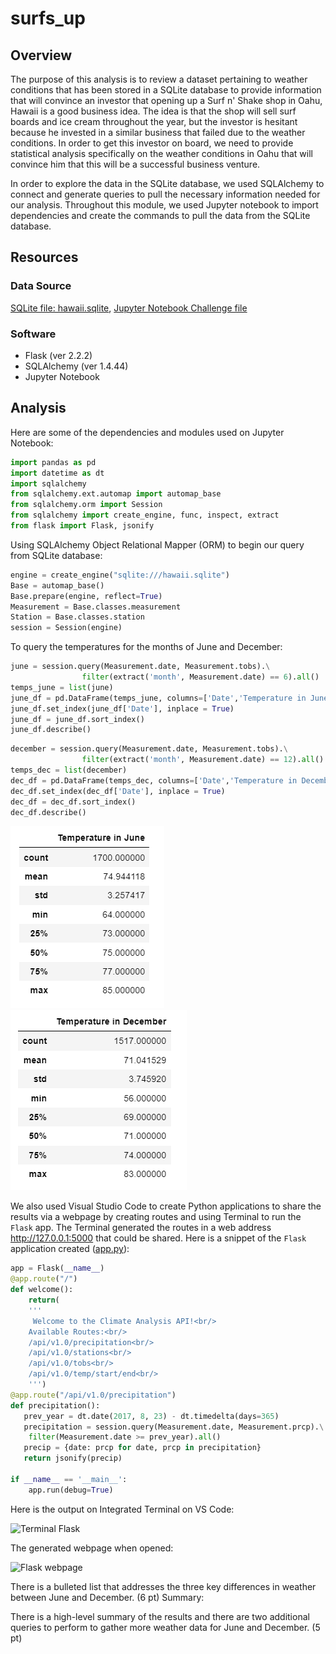 # surfs_up

## Overview

The purpose of this analysis is to review a dataset pertaining to weather conditions that has been stored in a SQLite database to provide information that will convince an investor that opening up a Surf n' Shake shop in Oahu, Hawaii is a good business idea. The idea is that the shop will sell surf boards and ice cream throughout the year, but the investor is hesitant because he invested in a similar business that failed due to the weather conditions. In order to get this investor on board, we need to provide statistical analysis specifically on the weather conditions in Oahu that will convince him that this will be a successful business venture.

In order to explore the data in the SQLite database, we used SQLAlchemy to connect and generate queries to pull the necessary information needed for our analysis. Throughout this module, we used Jupyter notebook to import dependencies and create the commands to pull the data from the SQLite database.

## Resources

### Data Source

[SQLite file: hawaii.sqlite](https://github.com/doliver231/surfs_up/blob/main/hawaii.sqlite), [Jupyter Notebook Challenge file](https://github.com/doliver231/surfs_up/blob/main/SurfsUp_Challenge.ipynb)

### Software

* Flask (ver 2.2.2)
* SQLAlchemy (ver 1.4.44)
* Jupyter Notebook

## Analysis

Here are some of the dependencies and modules used on Jupyter Notebook:

```py
import pandas as pd
import datetime as dt
import sqlalchemy
from sqlalchemy.ext.automap import automap_base
from sqlalchemy.orm import Session
from sqlalchemy import create_engine, func, inspect, extract
from flask import Flask, jsonify
```

Using SQLAlchemy Object Relational Mapper (ORM) to begin our query from SQLite database:

```py
engine = create_engine("sqlite:///hawaii.sqlite")
Base = automap_base()
Base.prepare(engine, reflect=True)
Measurement = Base.classes.measurement
Station = Base.classes.station
session = Session(engine)
```

To query the temperatures for the months of June and December:

```py
june = session.query(Measurement.date, Measurement.tobs).\
                filter(extract('month', Measurement.date) == 6).all()
temps_june = list(june)
june_df = pd.DataFrame(temps_june, columns=['Date','Temperature in June'])
june_df.set_index(june_df['Date'], inplace = True)
june_df = june_df.sort_index()
june_df.describe()
```
```py
december = session.query(Measurement.date, Measurement.tobs).\
                filter(extract('month', Measurement.date) == 12).all()
temps_dec = list(december)
dec_df = pd.DataFrame(temps_dec, columns=['Date','Temperature in December'])
dec_df.set_index(dec_df['Date'], inplace = True)
dec_df = dec_df.sort_index()
dec_df.describe()
```

![June Temps Stats](https://github.com/doliver231/surfs_up/blob/main/Images/Temps_in_June_Stats.png)
![December Temps Stats](https://github.com/doliver231/surfs_up/blob/main/Images/Temps_in_December_Stats.png)

We also used Visual Studio Code to create Python applications to share the results via a webpage by creating routes and using Terminal to run the `Flask` app. The Terminal generated the routes in a web address http://127.0.0.1:5000 that could be shared. Here is a snippet of the `Flask` application created ([app.py](https://github.com/doliver231/surfs_up/blob/main/app.py)):

```py
app = Flask(__name__)
@app.route("/")
def welcome():
    return(
    '''
     Welcome to the Climate Analysis API!<br/>
    Available Routes:<br/>
    /api/v1.0/precipitation<br/>
    /api/v1.0/stations<br/>
    /api/v1.0/tobs<br/>
    /api/v1.0/temp/start/end<br/>
    ''')
@app.route("/api/v1.0/precipitation")
def precipitation():
   prev_year = dt.date(2017, 8, 23) - dt.timedelta(days=365)
   precipitation = session.query(Measurement.date, Measurement.prcp).\
    filter(Measurement.date >= prev_year).all()
   precip = {date: prcp for date, prcp in precipitation}
   return jsonify(precip)

if __name__ == '__main__':
    app.run(debug=True)
```

Here is the output on Integrated Terminal on VS Code:

![Terminal Flask]()

The generated webpage when opened:

![Flask webpage]()





There is a bulleted list that addresses the three key differences in weather between June and December. (6 pt)
Summary:

There is a high-level summary of the results and there are two additional queries to perform to gather more weather data for June and December. (5 pt)